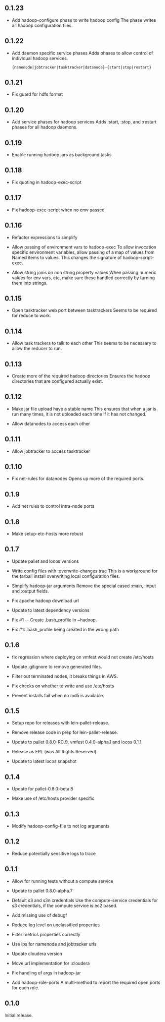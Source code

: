 ## 0.1.23

- Add hadoop-configure phase to write hadoop config
  The phase writes all hadoop configuration files.

## 0.1.22

- Add daemon specific service phases
  Adds phases to allow control of individual hadoop services.

      {namenode|jobtracker|tasktracker|datanode}-{start|stop|restart}

## 0.1.21

- Fix guard for hdfs format

## 0.1.20

- Add service phases for hadoop services
  Adds :start, :stop, and :restart phases for all hadoop daemons.

## 0.1.19

- Enable running hadoop jars as background tasks

## 0.1.18

- Fix quoting in hadoop-exec-script

## 0.1.17

- Fix hadoop-exec-script when no emv passed

## 0.1.16

- Refactor expressions to simplify

- Allow passing of environment vars to hadoop-exec
  To allow invocation specific environment variables, allow passing of a map
  of values from Named items to values.  This changes the signature of 
  hadoop-script-exec.

- Allow string joins on non string property values
  When passing numeric values for env vars, etc, make sure these handled 
  correctly by turning them into strings.

## 0.1.15

- Open tasktracker web port between tasktrackers
  Seems to be required for reduce to work.

## 0.1.14

- Allow task trackers to talk to each other
  This seems to be necessary to allow the reducer to run.

## 0.1.13

- Create more of the required hadoop directories
  Ensures the hadoop directories that are configured actually exist.

## 0.1.12

- Make jar file upload have a stable name
  This ensures that when a jar is run many times, it is not uploaded each 
  time if it has not changed.

- Allow datanodes to access each other

## 0.1.11

- Allow jobtracker to access tasktracker

## 0.1.10

- Fix net-rules for datanodes
  Opens up more of the required ports.

## 0.1.9

- Add net rules to control intra-node ports

## 0.1.8

- Make setup-etc-hosts more robust

## 0.1.7

- Update pallet and locos versions

- Write config files with :overwrite-changes true
  This is a workaround for the tarball install overwriting local 
  configuration files.

- Simplify hadoop-jar arguments
  Remove the special cased :main, :input and :output fields.

- Fix apache hadoop download url

- Update to latest dependency versions

- Fix #1 -- Create .bash_profile in ~hadoop.

- Fix #1: .bash_profile being created in the wrong path

## 0.1.6

- fix regression where deploying on vmfest would not create /etc/hosts

- Update .gitignore to remove generated files.

- Filter out terminated nodes, it breaks things in AWS.

- Fix checks on whether to write and use /etc/hosts

- Prevent installs fail when no md5 is available.

## 0.1.5

- Setup repo for releases with lein-pallet-release.

- Remove release code in prep for lein-pallet-release.

- Update to pallet 0.8.0-RC.9, vmfest 0.4.0-alpha.1 and locos 0.1.1.

- Release as EPL (was All Rights Reserved).

- Update to latest locos snapshot

## 0.1.4

- Update for pallet-0.8.0-beta.8

- Make use of /etc/hosts provider specific

## 0.1.3

- Modify hadoop-config-file to not log arguments

## 0.1.2

- Reduce potentially sensitive logs to trace

## 0.1.1

- Allow for running tests without a compute service

- Update to pallet 0.8.0-alpha.7

- Default s3 and s3n credentials
  Use the compute-service credentials for s3 credentials, if the compute
  service is ec2 based.

- Add missing use of debugf

- Reduce log level on unclassified properties

- Filter metrics properties correctly

- Use ips for namenode and jobtracker urls

- Update cloudera version

- Move url implementation for :cloudera

- Fix handling of args in hadoop-jar

- Add hadoop-role-ports
  A multi-method to report the required open ports for each role.


## 0.1.0

Initial release.
